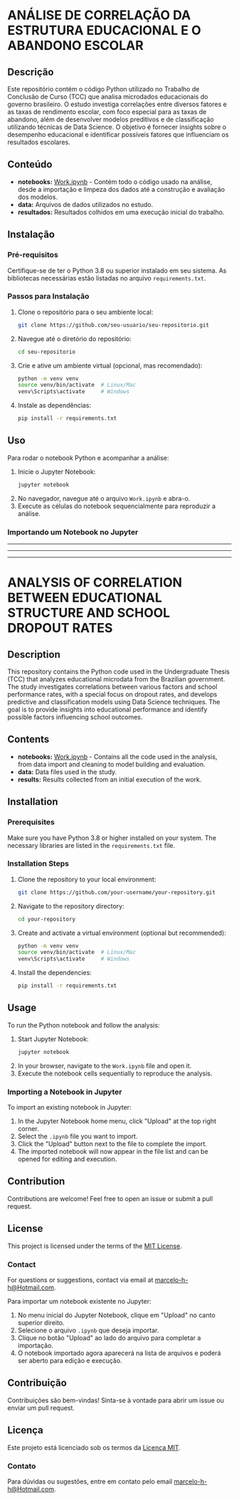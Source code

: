 # ANÁLISE DE CORRELAÇÃO DA ESTRUTURA EDUCACIONAL E O ABANDONO ESCOLAR

## Descrição

Este repositório contém o código Python utilizado no Trabalho de Conclusão de Curso (TCC) que analisa microdados educacionais do governo brasileiro. O estudo investiga correlações entre diversos fatores e as taxas de rendimento escolar, com foco especial para as taxas de abandono, além de desenvolver modelos preditivos e de classificação utilizando técnicas de Data Science. O objetivo é fornecer insights sobre o desempenho educacional e identificar possíveis fatores que influenciam os resultados escolares.

## Conteúdo

- **notebooks:** [Work.ipynb](notebooks/Work.ipynb) - Contém todo o código usado na análise, desde a importação e limpeza dos dados até a construção e avaliação dos modelos.
- **data:** Arquivos de dados utilizados no estudo.
- **resultados:** Resultados colhidos em uma execução inicial do trabalho.

## Instalação

### Pré-requisitos

Certifique-se de ter o Python 3.8 ou superior instalado em seu sistema. As bibliotecas necessárias estão listadas no arquivo `requirements.txt`.

### Passos para Instalação

1. Clone o repositório para o seu ambiente local:
    ```bash
    git clone https://github.com/seu-usuario/seu-repositorio.git
    ```
2. Navegue até o diretório do repositório:
    ```bash
    cd seu-repositorio
    ```
3. Crie e ative um ambiente virtual (opcional, mas recomendado):
    ```bash
    python -m venv venv
    source venv/bin/activate  # Linux/Mac
    venv\Scripts\activate     # Windows
    ```
4. Instale as dependências:
    ```bash
    pip install -r requirements.txt
    ```

## Uso

Para rodar o notebook Python e acompanhar a análise:

1. Inicie o Jupyter Notebook:
    ```bash
    jupyter notebook
    ```
2. No navegador, navegue até o arquivo `Work.ipynb` e abra-o.
3. Execute as células do notebook sequencialmente para reproduzir a análise.

### Importando um Notebook no Jupyter

***
---
***

# ANALYSIS OF CORRELATION BETWEEN EDUCATIONAL STRUCTURE AND SCHOOL DROPOUT RATES

## Description

This repository contains the Python code used in the Undergraduate Thesis (TCC) that analyzes educational microdata from the Brazilian government. The study investigates correlations between various factors and school performance rates, with a special focus on dropout rates, and develops predictive and classification models using Data Science techniques. The goal is to provide insights into educational performance and identify possible factors influencing school outcomes.

## Contents

- **notebooks:** [Work.ipynb](notebooks/Work.ipynb) - Contains all the code used in the analysis, from data import and cleaning to model building and evaluation.
- **data:** Data files used in the study.
- **results:** Results collected from an initial execution of the work.

## Installation

### Prerequisites

Make sure you have Python 3.8 or higher installed on your system. The necessary libraries are listed in the `requirements.txt` file.

### Installation Steps

1. Clone the repository to your local environment:
    ```bash
    git clone https://github.com/your-username/your-repository.git
    ```
2. Navigate to the repository directory:
    ```bash
    cd your-repository
    ```
3. Create and activate a virtual environment (optional but recommended):
    ```bash
    python -m venv venv
    source venv/bin/activate  # Linux/Mac
    venv\Scripts\activate     # Windows
    ```
4. Install the dependencies:
    ```bash
    pip install -r requirements.txt
    ```

## Usage

To run the Python notebook and follow the analysis:

1. Start Jupyter Notebook:
    ```bash
    jupyter notebook
    ```
2. In your browser, navigate to the `Work.ipynb` file and open it.
3. Execute the notebook cells sequentially to reproduce the analysis.

### Importing a Notebook in Jupyter

To import an existing notebook in Jupyter:

1. In the Jupyter Notebook home menu, click "Upload" at the top right corner.
2. Select the `.ipynb` file you want to import.
3. Click the "Upload" button next to the file to complete the import.
4. The imported notebook will now appear in the file list and can be opened for editing and execution.

## Contribution

Contributions are welcome! Feel free to open an issue or submit a pull request.

## License

This project is licensed under the terms of the [MIT License](LICENSE).

### Contact

For questions or suggestions, contact via email at [marcelo-h-h@Hotmail.com](mailto:marcelo-h-h@Hotmail.com).


Para importar um notebook existente no Jupyter:

1. No menu inicial do Jupyter Notebook, clique em "Upload" no canto superior direito.
2. Selecione o arquivo `.ipynb` que deseja importar.
3. Clique no botão "Upload" ao lado do arquivo para completar a importação.
4. O notebook importado agora aparecerá na lista de arquivos e poderá ser aberto para edição e execução.

## Contribuição

Contribuições são bem-vindas! Sinta-se à vontade para abrir um issue ou enviar um pull request.

## Licença

Este projeto está licenciado sob os termos da [Licença MIT](LICENSE).

### Contato

Para dúvidas ou sugestões, entre em contato pelo email [marcelo-h-h@Hotmail.com](mailto:marcelo-h-h@Hotmail.com).